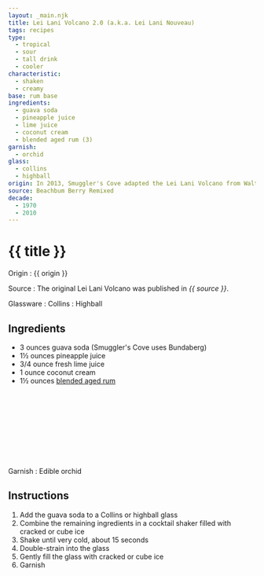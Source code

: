 ```yaml
---
layout: _main.njk
title: Lei Lani Volcano 2.0 (a.k.a. Lei Lani Nouveau)
tags: recipes
type:
  - tropical
  - sour
  - tall drink
  - cooler
characteristic:
  - shaken
  - creamy
base: rum base
ingredients:
  - guava soda
  - pineapple juice
  - lime juice
  - coconut cream
  - blended aged rum (3)
garnish:
  - orchid
glass:
  - collins
  - highball
origin: In 2013, Smuggler's Cove adapted the Lei Lani Volcano from Walt Disney World. The original circa 1970s drink called for coconut rum and guava nectar.
source: Beachbum Berry Remixed
decade:
  - 1970
  - 2010
---
```


<!-- markdownlint-disable MD025 -->
# {{ title }}
<!-- markdownlint-disable MD025 -->

Origin
  : {{ origin }}

Source
  : The original Lei Lani Volcano was published in <cite>{{ source }}</cite>.

Glassware
  : Collins
  : Highball

## Ingredients

- 3 ounces guava soda (Smuggler's Cove uses Bundaberg)
- 1&frac12; ounces pineapple juice
- 3/4 ounce fresh lime juice
- 1 ounce coconut cream
- 1&frac12; ounces [blended aged rum](/rums/05-rum-blended-aged/)<icon-l space="1em" class="bigger" label="(3)"><span class="with-icon"><svg class="icon"><use href="/assets/images/icons/circle-3.svg#circle-3"></use></svg></span></icon-l>

Garnish
  : Edible orchid

## Instructions

1. Add the guava soda to a Collins or highball glass
2. Combine the remaining ingredients in a cocktail shaker filled with cracked or cube ice
3. Shake until very cold, about 15 seconds
4. Double-strain into the glass
5. Gently fill the glass with cracked or cube ice
6. Garnish

